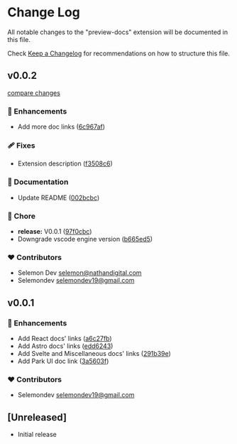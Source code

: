 # Change Log

All notable changes to the "preview-docs" extension will be documented in this file.

Check [Keep a Changelog](http://keepachangelog.com/) for recommendations on how to structure this file.

## v0.0.2

[compare changes](https://github.com/selemondev/vscode-preview-docs/compare/v0.0.1...v0.0.2)

### 🚀 Enhancements

- Add more doc links ([6c967af](https://github.com/selemondev/vscode-preview-docs/commit/6c967af))

### 🩹 Fixes

- Extension description ([f3508c6](https://github.com/selemondev/vscode-preview-docs/commit/f3508c6))

### 📖 Documentation

- Update README ([002bcbc](https://github.com/selemondev/vscode-preview-docs/commit/002bcbc))

### 🏡 Chore

- **release:** V0.0.1 ([97f0cbc](https://github.com/selemondev/vscode-preview-docs/commit/97f0cbc))
- Downgrade vscode engine version ([b665ed5](https://github.com/selemondev/vscode-preview-docs/commit/b665ed5))

### ❤️ Contributors

- Selemon Dev <selemon@nathandigital.com>
- Selemondev <selemondev19@gmail.com>

## v0.0.1


### 🚀 Enhancements

- Add React docs' links ([a6c27fb](https://github.com/selemondev/vscode-preview-docs/commit/a6c27fb))
- Add Astro docs' links ([edd6243](https://github.com/selemondev/vscode-preview-docs/commit/edd6243))
- Add Svelte and Miscellaneous docs' links ([291b39e](https://github.com/selemondev/vscode-preview-docs/commit/291b39e))
- Add Park UI doc link ([3a5603f](https://github.com/selemondev/vscode-preview-docs/commit/3a5603f))

### ❤️ Contributors

- Selemondev <selemondev19@gmail.com>

## [Unreleased]

- Initial release